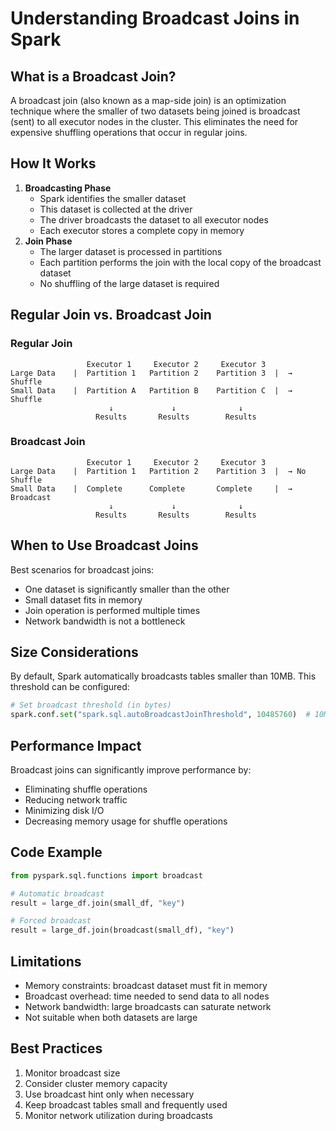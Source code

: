 # Understanding Broadcast Joins in Spark

## What is a Broadcast Join?

A broadcast join (also known as a map-side join) is an optimization technique where the smaller of two datasets being joined is broadcast (sent) to all executor nodes in the cluster. This eliminates the need for expensive shuffling operations that occur in regular joins.

## How It Works

1. **Broadcasting Phase**
    - Spark identifies the smaller dataset
    - This dataset is collected at the driver
    - The driver broadcasts the dataset to all executor nodes
    - Each executor stores a complete copy in memory
1. **Join Phase**
    - The larger dataset is processed in partitions
    - Each partition performs the join with the local copy of the broadcast dataset
    - No shuffling of the large dataset is required

## Regular Join vs. Broadcast Join

### Regular Join

```text
                 Executor 1     Executor 2     Executor 3
Large Data    |  Partition 1   Partition 2    Partition 3  |  → Shuffle
Small Data    |  Partition A   Partition B    Partition C  |  → Shuffle
                      ↓             ↓              ↓
                   Results       Results        Results
```

### Broadcast Join

```text
                 Executor 1     Executor 2     Executor 3
Large Data    |  Partition 1   Partition 2    Partition 3  |  → No Shuffle
Small Data    |  Complete      Complete       Complete     |  → Broadcast
                      ↓             ↓              ↓
                   Results       Results        Results
```

## When to Use Broadcast Joins

Best scenarios for broadcast joins:
- One dataset is significantly smaller than the other
- Small dataset fits in memory
- Join operation is performed multiple times
- Network bandwidth is not a bottleneck

## Size Considerations

By default, Spark automatically broadcasts tables smaller than 10MB. This threshold can be configured:

```python
# Set broadcast threshold (in bytes)
spark.conf.set("spark.sql.autoBroadcastJoinThreshold", 10485760)  # 10MB
```

## Performance Impact

Broadcast joins can significantly improve performance by:
- Eliminating shuffle operations
- Reducing network traffic
- Minimizing disk I/O
- Decreasing memory usage for shuffle operations

## Code Example

```python
from pyspark.sql.functions import broadcast

# Automatic broadcast
result = large_df.join(small_df, "key")

# Forced broadcast
result = large_df.join(broadcast(small_df), "key")
```

## Limitations

- Memory constraints: broadcast dataset must fit in memory
- Broadcast overhead: time needed to send data to all nodes
- Network bandwidth: large broadcasts can saturate network
- Not suitable when both datasets are large

## Best Practices

1. Monitor broadcast size
1. Consider cluster memory capacity
1. Use broadcast hint only when necessary
1. Keep broadcast tables small and frequently used
1. Monitor network utilization during broadcasts
